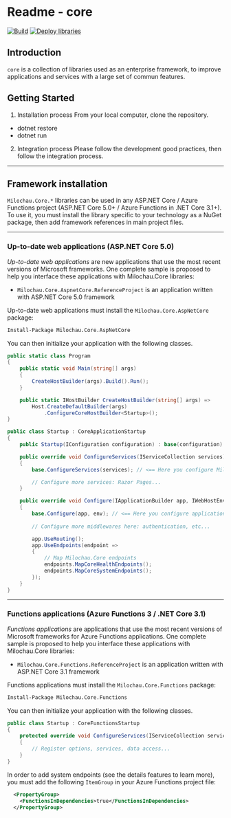 # Readme - core

[![Build](https://github.com/amilochau/core/actions/workflows/build.yml/badge.svg)](https://github.com/amilochau/core/actions/workflows/build.yml)
[![Deploy libraries](https://github.com/amilochau/core/actions/workflows/deploy-libraries.yml/badge.svg)](https://github.com/amilochau/core/actions/workflows/deploy-libraries.yml)

## Introduction

`core` is a collection of libraries used as an enterprise framework, to improve applications and services with a large set of commun features.

## Getting Started

1. Installation process
From your local computer, clone the repository.

- dotnet restore
- dotnet run

2. Integration process
Please follow the development good practices, then follow the integration process.

---

## Framework installation

`Milochau.Core.*` libraries can be used in any ASP.NET Core / Azure Functions project (ASP.NET Core 5.0+ / Azure Functions in .NET Core 3.1+). To use it, you must install the library specific to your technology as a NuGet package, then add framework references in main project files.

---

### Up-to-date web applications (ASP.NET Core 5.0)

*Up-to-date web applications* are new applications that use the most recent versions of Microsoft frameworks. One complete sample is proposed to help you interface these applications with Milochau.Core libraries:

- `Milochau.Core.AspnetCore.ReferenceProject` is an application written with ASP.NET Core 5.0 framework

Up-to-date web applications must install the `Milochau.Core.AspNetCore` package:

```ps
Install-Package Milochau.Core.AspNetCore
```

You can then initialize your application with the following classes.

```csharp
public static class Program
{
    public static void Main(string[] args)
    {
        CreateHostBuilder(args).Build().Run();
    }

    public static IHostBuilder CreateHostBuilder(string[] args) =>
        Host.CreateDefaultBuilder(args)
            .ConfigureCoreHostBuilder<Startup>();
}
```

```csharp
public class Startup : CoreApplicationStartup
{
    public Startup(IConfiguration configuration) : base(configuration) { }

    public override void ConfigureServices(IServiceCollection services)
    {
        base.ConfigureServices(services); // <== Here you configure Milochau.Core features

        // Configure more services: Razor Pages...
    }

    public override void Configure(IApplicationBuilder app, IWebHostEnvironment env)
    {
        base.Configure(app, env); // <== Here you configure application to use Milochau.Core features
        
        // Configure more middlewares here: authentication, etc...

        app.UseRouting();
        app.UseEndpoints(endpoint =>
        {
            // Map Milochau.Core endpoints
            endpoints.MapCoreHealthEndpoints();
            endpoints.MapCoreSystemEndpoints();
        });
    }
}
```

---

### Functions applications (Azure Functions 3 / .NET Core 3.1)

*Functions applications* are applications that use the most recent versions of Microsoft frameworks for Azure Functions applications. One complete sample is proposed to help you interface these applications with Milochau.Core libraries:

- `Milochau.Core.Functions.ReferenceProject` is an application written with ASP.NET Core 3.1 framework

Functions applications must install the `Milochau.Core.Functions` package:

```ps
Install-Package Milochau.Core.Functions
```

You can then initialize your application with the following classes.

```csharp
public class Startup : CoreFunctionsStartup
{
    protected override void ConfigureServices(IServiceCollection services, IConfiguration configuration)
    {
        // Register options, services, data access...
    }
}
```

In order to add system endpoints (see the details features to learn more), you must add the following `ItemGroup` in your Azure Functions project file:

```xml
  <PropertyGroup>
    <FunctionsInDependencies>true</FunctionsInDependencies>
  </PropertyGroup>
```
